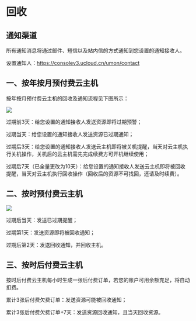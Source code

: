 # 回收



## 通知渠道

所有通知消息将通过邮件、短信以及站内信的方式通知到您设置的通知接收人。

设置通知人：<https://consolev3.ucloud.cn/umon/contact>

## 一、按年按月预付费云主机

按年按月预付费云主机的回收及通知流程见下图所示：

![](/images/buy/recycle1.png)

过期前3天：给您设置的通知接收人发送资源即将过期预警；

过期当天：给您设置的通知接收人发送资源已过期通知；

过期后3天：给您设置的通知接收人发送云主机即将被关机提醒，当天对云主机执行关机操作，关机后的云主机需先完成续费方可开机继续使用；

过期后7天（已全量更改为10天）：给您设置的通知接收人发送云主机即将被回收提醒，当天对云主机执行回收操作（回收后的资源不可找回，还请及时续费）。


## 二、按时预付费云主机

![](/images/buy/recycle2.png)

过期后当天：发送已过期提醒；

过期第1天：发送资源即将被回收通知；

过期后第2天：发送回收通知，并回收主机。

## 三、按时后付费云主机

按时后付费云主机每小时生成一张后付费订单，若您的账户可用余额充足，将自动扣费。

累计3张后付费欠费订单：发送资源可能被回收通知；

累计3张后付费欠费订单+7天：发送资源回收通知，且当天回收资源。
